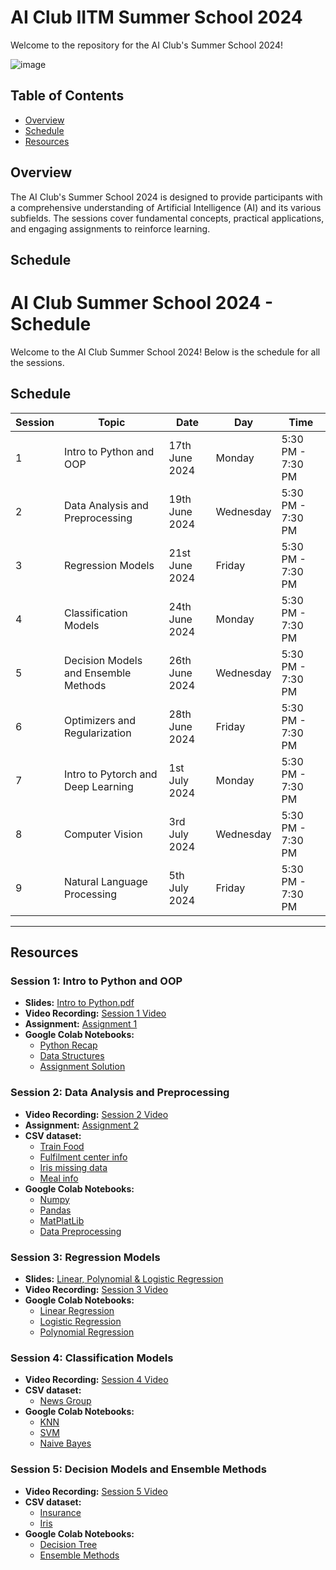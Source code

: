 # AI Club IITM Summer School 2024

Welcome to the  repository for the AI Club's Summer School 2024! 
 
![image](https://github.com/paras-verma7454/AI-Club-IITM-Summer-School-2024/assets/134628559/c506d34c-76a8-4b2c-9d12-7a5a5bfdb14c)




## Table of Contents

- [Overview](#overview)
- [Schedule](#schedule)
- [Resources](#resources)
  



## Overview

The AI Club's Summer School 2024 is designed to provide participants with a comprehensive understanding of Artificial Intelligence (AI) and its various subfields. The sessions cover fundamental concepts, practical applications, and engaging assignments to reinforce learning. 

## Schedule


# AI Club Summer School 2024 - Schedule

Welcome to the AI Club Summer School 2024! Below is the schedule for all the sessions.

## Schedule

| Session | Topic                               | Date               | Day       | Time               |
|---------|-------------------------------------|--------------------|-----------|--------------------|
| 1       | Intro to Python and OOP             | 17th June 2024     | Monday    | 5:30 PM - 7:30 PM  |
| 2       | Data Analysis and Preprocessing     | 19th June 2024     | Wednesday | 5:30 PM - 7:30 PM  |
| 3       | Regression Models                   | 21st June 2024     | Friday    | 5:30 PM - 7:30 PM  |
| 4       | Classification Models               | 24th June 2024     | Monday    | 5:30 PM - 7:30 PM  |
| 5       | Decision Models and Ensemble Methods| 26th June 2024     | Wednesday | 5:30 PM - 7:30 PM  |
| 6       | Optimizers and Regularization       | 28th June 2024     | Friday    | 5:30 PM - 7:30 PM  |
| 7       | Intro to Pytorch and Deep Learning  | 1st July 2024      | Monday    | 5:30 PM - 7:30 PM  |
| 8       | Computer Vision                     | 3rd July 2024      | Wednesday | 5:30 PM - 7:30 PM  |
| 9       | Natural Language Processing         | 5th July 2024      | Friday    | 5:30 PM - 7:30 PM  |

---

## Resources

### Session 1: Intro to Python and OOP

- **Slides:** [Intro to Python.pdf](Session%201/Intro_to_Python.pdf)
- **Video Recording:** [Session 1 Video](https://www.youtube.com/watch?v=kv-ct3oKUvY)
- **Assignment:** [Assignment 1](Session%201/Assignment_1.ipynb)
- **Google Colab Notebooks:**
  - [Python Recap](Session%201/Intro_to_Python.ipynb)
  - [Data Structures](Session%201/data_structures.ipynb)
  - [Assignment Solution ](Session%201/Solution_Assignment_1.ipynb)


### Session 2: Data Analysis and Preprocessing

- **Video Recording:** [Session 2 Video](https://www.youtube.com/watch?v=l9on4nbSCqI)
- **Assignment:** [Assignment 2](Session%202/Assignment%202.pdf)
- **CSV dataset:**
  - [Train Food](Session%202/CSV%20Dataset/train_food.csv)
  - [Fulfilment center info](Session%202/CSV%20Dataset/fulfilment_center_info.csv)
  - [Iris missing data](Session%202/CSV%20Dataset/Iris_missingdata.csv)
  - [Meal info](Session%202/CSV%20Dataset/meal_info.csv)
- **Google Colab Notebooks:**
  - [Numpy](Session%202/Numpy.ipynb)
  - [Pandas](Session%202/Pandas_SummerSchool.ipynb)
  - [MatPlatLib](Session%202/MatPlotLib.ipynb)
  - [Data Preprocessing](Session%202/Data_Preprocessing.ipynb)

### Session 3: Regression Models

- **Slides:** [Linear, Polynomial & Logistic Regression](Session%203)
- **Video Recording:** [Session 3 Video](https://www.youtube.com/watch?v=aqD8YylTazU)
- **Google Colab Notebooks:**
  - [Linear Regression](Session%203/Linear_Regression.ipynb)
  - [Logistic Regression](Session%203/Logistic_Regression.ipynb)
  - [Polynomial Regression](Session%203/Polynomial_Regression.ipynb)

### Session 4: Classification Models 


- **Video Recording:** [Session 4 Video]([https://www.youtube.com/watch?v=aqD8YylTazU](https://www.youtube.com/watch?v=PVlAry736vA))
-  **CSV dataset:**
   - [News Group](Session%204/NewsGroup.csv)
- **Google Colab Notebooks:**
  - [KNN](Session%204/KNN.ipynb)
  - [SVM](Session%204/SVM.ipynb)
  - [Naive Bayes](Session%204/Naive_Bayes.ipynb)


### Session 5:  Decision Models and Ensemble Methods 


- **Video Recording:** [Session 5 Video](https://www.youtube.com/watch?v=t695MCAsC88&list=PLWkFppvOIj_SKM_udgLruhG_wWshgo8hL&index=2)
-  **CSV dataset:**
   - [Insurance](Session%205/insurance.csv)
   - [Iris](Session%205/iris.xls)
- **Google Colab Notebooks:**
  - [Decision Tree](Session%205/Decision_Trees.ipynb)
  - [Ensemble Methods](Session%205/Ensemble_Methods.ipynb)
